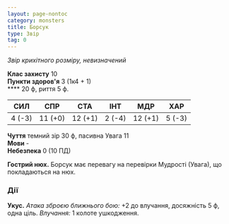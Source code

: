 ```yaml
---
layout: page-nontoc
category: monsters
title: Борсук
type: Звір
tag: 0
---
```


_Звір крихітного розміру, невизначений_  

**Клас захисту** 10    
**Пункти здоров'я** 3 (1к4 + 1)    
**** 20 ф, риття 5 ф.  

| СИЛ    | СПР     | СТА     | ІНТ    | МДР     | ХАР    |
| ------ | ------- | ------- | ------ | ------- | ------ |
| 4 (-3) | 11 (+0) | 12 (+1) | 2 (-4) | 12 (+1) | 5 (-3) |

**Чуття** темний зір 30 ф, пасивна Увага 11    
**Мови** -    
**Небезпека** 0 (10 ПД)  

**Гострий нюх.** Борсук має перевагу на перевірки Мудрості (Увага), що покладаються на нюх.  

### Дії
**Укус.** _Атака зброєю ближнього бою:_ +2 до влучання, досяжність 5 ф, одна ціль. _Влучання:_ 1 колоте ушкодження. 
